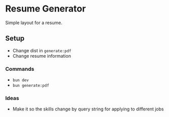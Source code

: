 # Resume Generator

Simple layout for a resume.

## Setup

- Change dist in `generate:pdf`
- Change resume information

### Commands

- `bun dev`
- `bun generate:pdf`

### Ideas

- Make it so the skills change by query string for applying to different jobs
